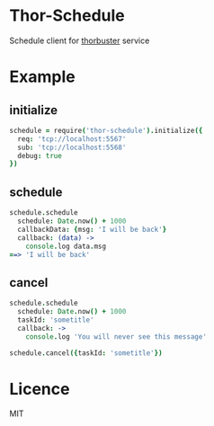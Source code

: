 Thor-Schedule
======
Schedule client for [thorbuster](https://github.com/teambition/thorbuster) service

# Example

## initialize
```coffeescript
schedule = require('thor-schedule').initialize({
  req: 'tcp://localhost:5567'
  sub: 'tcp://localhost:5568'
  debug: true
})
```

## schedule
```coffeescript
schedule.schedule
  schedule: Date.now() + 1000
  callbackData: {msg: 'I will be back'}
  callback: (data) ->
    console.log data.msg
==> 'I will be back'
```

## cancel
```coffeescript
schedule.schedule
  schedule: Date.now() + 1000
  taskId: 'sometitle'
  callback: ->
    console.log 'You will never see this message'

schedule.cancel({taskId: 'sometitle'})
```

# Licence
MIT
